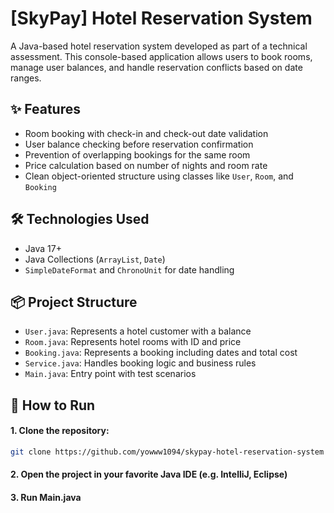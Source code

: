 # [SkyPay] Hotel Reservation System

A Java-based hotel reservation system developed as part of a technical assessment. This console-based application allows users to book rooms, manage user balances, and handle reservation conflicts based on date ranges.

## ✨ Features

- Room booking with check-in and check-out date validation
- User balance checking before reservation confirmation
- Prevention of overlapping bookings for the same room
- Price calculation based on number of nights and room rate
- Clean object-oriented structure using classes like `User`, `Room`, and `Booking`

## 🛠️ Technologies Used

- Java 17+
- Java Collections (`ArrayList`, `Date`)
- `SimpleDateFormat` and `ChronoUnit` for date handling

## 📦 Project Structure

- `User.java`: Represents a hotel customer with a balance
- `Room.java`: Represents hotel rooms with ID and price
- `Booking.java`: Represents a booking including dates and total cost
- `Service.java`: Handles booking logic and business rules
- `Main.java`: Entry point with test scenarios

## 🚀 How to Run

#### 1. Clone the repository:
   ```bash
   git clone https://github.com/yowww1094/skypay-hotel-reservation-system
```

#### 2. Open the project in your favorite Java IDE (e.g. IntelliJ, Eclipse)

#### 3. Run Main.java
